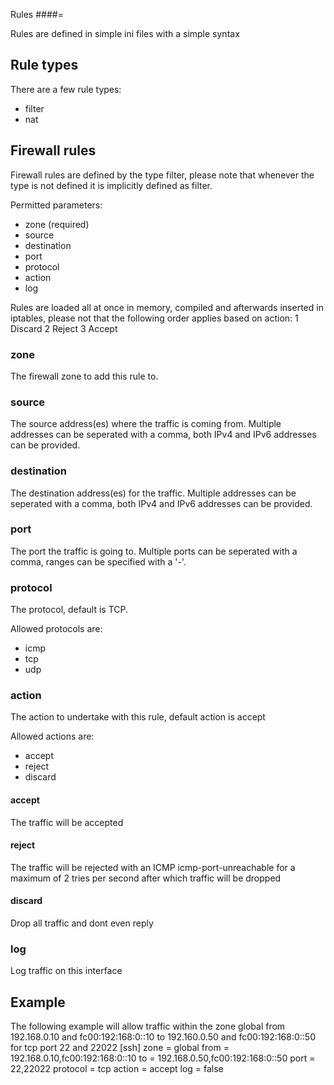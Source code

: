 Rules
####=

Rules are defined in simple ini files with a simple syntax

Rule types
----------
There are a few rule types:
  * filter
  * nat

Firewall rules
--------------
Firewall rules are defined by the type filter, please note that whenever
the type is not defined it is implicitly defined as filter.

Permitted parameters:
  * zone (required)
  * source
  * destination
  * port
  * protocol
  * action 
  * log

Rules are loaded all at once in memory, compiled and afterwards inserted in 
iptables, please not that the following order applies based on action:
  1 Discard
  2 Reject
  3 Accept

### zone
The firewall zone to add this rule to.

### source
The source address(es) where the traffic is coming from. Multiple addresses can be seperated with a comma, both IPv4 and IPv6 addresses can be provided.

### destination
The destination address(es) for the traffic. Multiple addresses can be seperated with a comma, both IPv4 and IPv6 addresses can be provided.

### port
The port the traffic is going to. Multiple ports can be seperated with a comma, ranges can be specified with a '-'.

### protocol
The protocol, default is TCP.

Allowed protocols are:
  * icmp
  * tcp
  * udp

### action
The action to undertake with this rule, default action is accept

Allowed actions are:
  * accept
  * reject
  * discard

#### accept 
The traffic will be accepted

#### reject 
The traffic will be rejected with an ICMP icmp-port-unreachable for a 
maximum of 2 tries per second after which traffic will be dropped

#### discard 
Drop all traffic and dont even reply

### log
Log traffic on this interface

## Example
The following example will allow traffic within the zone global from 192.168.0.10 and fc00:192:168:0::10 to 192.160.0.50 and fc00:192:168:0::50 for tcp port 22 and 22022
  [ssh]
  zone = global
  from = 192.168.0.10,fc00:192:168:0::10
  to = 192.168.0.50,fc00:192:168:0::50
  port = 22,22022
  protocol = tcp
  action = accept
  log = false
